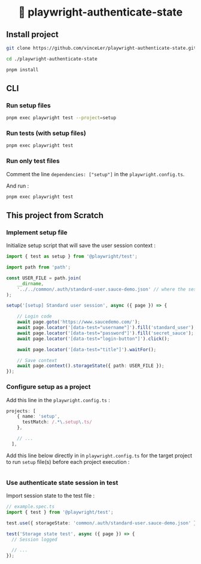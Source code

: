 <div align=center>

<h1>
💾 playwright-authenticate-state
</h1>

</div>

## Install project 

```bash 
git clone https://github.com/vinceLer/playwright-authenticate-state.git
```

```bash 
cd ./playwright-authenticate-state
```

```bash 
pnpm install 
```

## CLI 

### Run setup files 

```bash 
pnpm exec playwright test --project=setup
```

### Run tests (with setup files)

```bash 
pnpm exec playwright test
```

### Run only test files 

Comment the line `dependencies: ["setup"]` in the `playwright.config.ts`.

And run : 

```bash 
pnpm exec playwright test
```

## This project from Scratch 

### Implement setup file 

Initialize setup script that will save the user session context : 

```ts 
import { test as setup } from '@playwright/test';

import path from 'path';

const USER_FILE = path.join(
    __dirname,
    '../../common/.auth/standard-user.sauce-demo.json' // where the session storage will be save
);

setup('[setup] Standard user session', async ({ page }) => {

    // Login code
    await page.goto('https://www.saucedemo.com/');
    await page.locator('[data-test="username"]').fill('standard_user');
    await page.locator('[data-test="password"]').fill('secret_sauce');
    await page.locator('[data-test="login-button"]').click();

    await page.locator('[data-test="title"]').waitFor();

    // Save context
    await page.context().storageState({ path: USER_FILE });
});
```

### Configure setup as a project 

Add this line in the `playwright.config.ts` : 

```ts 
projects: [
    { name: 'setup',
      testMatch: /.*\.setup\.ts/
    },

    // ...
  ],
```

Add this line below directly in in `playwright.config.ts` for the target project to run `setup` file(s) before each project execution : 

```bash

```

### Use authenticate state session in test  

Import session state to the test file : 

```ts 
// example.spec.ts 
import { test } from '@playwright/test';

test.use({ storageState: 'common/.auth/standard-user.sauce-demo.json' });

test('Storage state test', async ({ page }) => {
  // Session logged 

  // ... 
});

```
